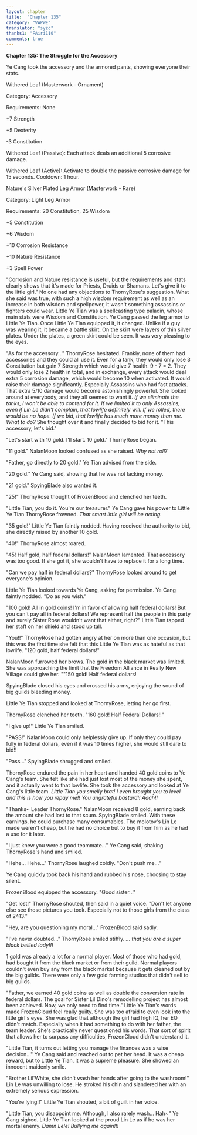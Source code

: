 ```yaml
---
layout: chapter
title:  "Chapter 135"
category: "VWPWE"
translator: "syzc"
thanks1: "FAiri110"
comments: true
---
```


**Chapter 135: The Struggle for the Accessory**

Ye Cang took the accessory and the armored pants, showing everyone their stats. 

Withered Leaf (Masterwork - Ornament)

Category: Accessory

Requirements: None

+7 Strength

+5 Dexterity

-3 Constitution

Withered Leaf (Passive): Each attack deals an additional 5 corrosive damage.

Withered Leaf (Active): Activate to double the passive corrosive damage for 15 seconds. Cooldown: 1 hour.

Nature's Silver Plated Leg Armor (Masterwork - Rare)

Category: Light Leg Armor

Requirements: 20 Constitution, 25 Wisdom

+5 Constitution

+6 Wisdom

+10 Corrosion Resistance

+10 Nature Resistance

+3 Spell Power

"Corrosion and Nature resistance is useful, but the requirements and stats clearly shows that it's made for Priests, Druids or Shamans. Let's give it to the little girl." No one had any objections to ThornyRose's suggestion. What she said was true, with such a high wisdom requirement as well as an increase in both wisdom and spellpower, it wasn't something assassins or fighters could wear. Little Ye Tian was a spellcasting type paladin, whose main stats were Wisdom and Constitution. Ye Cang passed the leg armor to Little Ye Tian. Once Little Ye Tian equipped it, it changed. Unlike if a guy was wearing it, it became a battle skirt. On the skirt were layers of thin silver plates. Under the plates, a green skirt could be seen. It was very pleasing to the eyes.

"As for the accessory..." ThornyRose hesitated. Frankly, none of them had accessories and they could all use it. Even for a tank, they would only lose 3 Constitution but gain 7 Strength which would give 7 health. 9 - 7 = 2. They would only lose 2 health in total, and in exchange, every attack would deal extra 5 corrosion damage, which would become 10 when activated. It would raise their damage significantly. Especially Assassins who had fast attacks. That extra 5/10 damage would become astonishingly powerful. She looked around at everybody, and they all seemed to want it. *If we eliminate the tanks, I won't be able to contend for it. If we limited it to only Assassins, even if Lin Le didn't complain, that lowlife definitely will. If we rolled, there would be no hope. If we bid, that lowlife has much more money than me. What to do?* She thought over it and finally decided to bid for it. "This accessory, let's bid."

"Let's start with 10 gold. I'll start. 10 gold." ThornyRose began.

"11 gold." NalanMoon looked confused as she raised. *Why not roll?*

"Father, go directly to 20 gold." Ye Tian advised from the side.

"20 gold." Ye Cang said, showing that he was not lacking money.

"21 gold." SpyingBlade also wanted it.

"25!" ThornyRose thought of FrozenBlood and clenched her teeth.

"Little Tian, you do it. You're our treasurer." Ye Cang gave his power to Little Ye Tian ThornyRose frowned. *That smart little girl will be acting.*

"35 gold!" Little Ye Tian faintly nodded. Having received the authority to bid, she directly raised by another 10 gold.

"40!" ThornyRose almost roared.

"45! Half gold, half federal dollars!" NalanMoon lamented. That accessory was too good. If she got it, she wouldn't have to replace it for a long time. 

"Can we pay half in federal dollars?" ThornyRose looked around to get everyone's opinion.

Little Ye Tian looked towards Ye Cang, asking for permission. Ye Cang faintly nodded. "Do as you wish."

"100 gold! All in gold coins! I'm in favor of allowing half federal dollars! But you can't pay all in federal dollars! We represent half the people in this party and surely Sister Rose wouldn't want that either, right?" Little Tian tapped her staff on her shield and stood up tall.

"You!!" ThornyRose had gotten angry at her on more than one occasion, but this was the first time she felt that this Little Ye Tian was as hateful as that lowlife. "120 gold, half federal dollars!"

NalanMoon furrowed her brows. The gold in the black market was limited. She was approaching the limit that the Freedom Alliance in Really New Village could give her. ""150 gold! Half federal dollars!

SpyingBlade closed his eyes and crossed his arms, enjoying the sound of big guilds bleeding money.

Little Ye Tian stopped and looked at ThornyRose, letting her go first.

ThornyRose clenched her teeth. "160 gold! Half Federal Dollars!!"

"I give up!" Little Ye Tian smiled.

"PASS!" NalanMoon could only helplessly give up. If only they could pay fully in federal dollars, even if it was 10 times higher, she would still dare to bid!!

"Pass..." SpyingBlade shrugged and smiled.

ThornyRose endured the pain in her heart and handed 40 gold coins to Ye Cang's team. She felt like she had just lost most of the money she spent, and it actually went to that lowlife. She took the accessory and looked at Ye Cang's little team. *Little Tian you smelly brat! I even brought you to level and this is how you repay me!! You ungrateful bastard!! Aaah!!*  

"Thanks~ Leader ThornyRose." NalanMoon received 8 gold, earning back the amount she had lost to that scum. SpyingBlade smiled. With these earnings, he could purchase many consumables. The molotov's Lin Le made weren't cheap, but he had no choice but to buy it from him as he had a use for it later.

"I just knew you were a good teammate..." Ye Cang said, shaking ThornyRose's hand and smiled.

"Hehe... Hehe..." ThornyRose laughed coldly. "Don't push me..."

Ye Cang quickly took back his hand and rubbed his nose, choosing to stay silent.

FrozenBlood equipped the accessory. "Good sister..."

"Get lost!" ThornyRose shouted, then said in a quiet voice. "Don't let anyone else see those pictures you took. Especially not to those girls from the class of 2413."

"Hey, are you questioning my moral..." FrozenBlood said sadly.

"I've never doubted..." ThornyRose smiled stiffly. *... that you are a super black bellied lady!!!*

1 gold was already a lot for a normal player. Most of those who had gold, had bought it from the black market or from their guild. Normal players couldn't even buy any from the black market because it gets cleaned out by the big guilds. There were only a few gold farming studios that didn't sell to big guilds.

"Father, we earned 40 gold coins as well as double the conversion rate in federal dollars. The goal for Sister Lil'Dino's remodelling project has almost been achieved. Now, we only need to find time." Little Ye Tian's words made FrozenCloud feel really guilty. She was too afraid to even look into the little girl's eyes. She was glad that although the girl had high IQ, her EQ didn't match. Especially when it had something to do with her father, the team leader. She's practically never questioned his words. That sort of spirit that allows her to surpass any difficulties, FrozenCloud didn't understand it.

"Little Tian, it turns out letting you manage the finances was a wise decision..." Ye Cang said and reached out to pet her head. It was a cheap reward, but to Little Ye Tian, it was a supreme pleasure. She showed an innocent maidenly smile.

"Brother Lil'White, she didn't wash her hands after going to the washroom!" Lin Le was unwilling to lose. He stroked his chin and slandered her with an extremely serious expression.

"You're lying!!" Little Ye Tian shouted, a bit of guilt in her voice.

"Little Tian, you disappoint me. Although, I also rarely wash... Hah~" Ye Cang sighed. Little Ye Tian looked at the proud Lin Le as if he was her mortal enemy. *Damn Lele! Bullying me again!!!*

